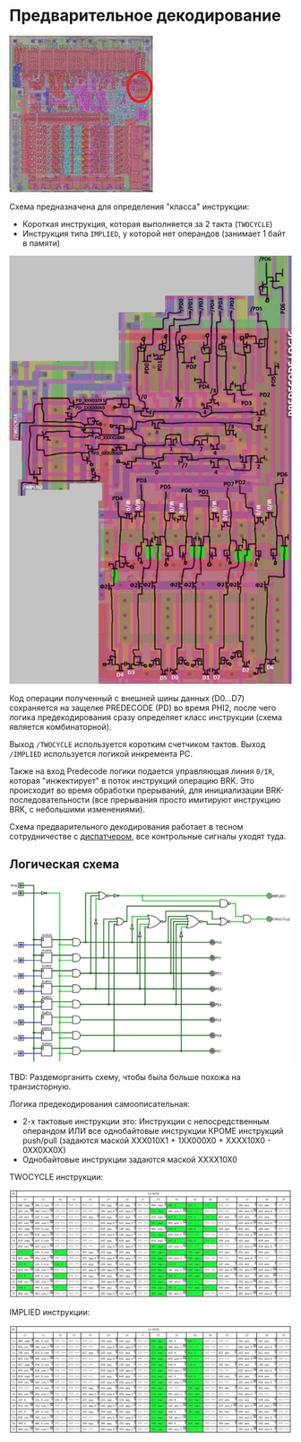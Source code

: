# Предварительное декодирование

![6502_locator_predecode](/BreakingNESWiki/imgstore/6502_locator_predecode.jpg)

Схема предназначена для определения "класса" инструкции: 
- Короткая инструкция, которая выполняется за 2 такта (`TWOCYCLE`)
- Инструкция типа `IMPLIED`, у которой нет операндов (занимает 1 байт в памяти)

![predecode_tran](/BreakingNESWiki/imgstore/predecode_tran.jpg)

Код операции полученный с внешней шины данных (D0...D7) сохраняется на защелке PREDECODE (PD) во время PHI2, после чего логика предекодирования сразу определяет класс инструкции (схема является комбинаторной).

Выход `/TWOCYCLE` используется коротким счетчиком тактов. Выход `/IMPLIED` используется логикой инкремента PC.

Также на вход Predecode логики подается управляющая линия `0/IR`, которая "инжектирует" в поток инструкций операцию BRK. Это происходит во время обработки прерываний, для инициализации BRK-последовательности (все прерывания просто имитируют инструкцию BRK, с небольшими изменениями).

Схема предварительного декодирования работает в тесном сотрудничестве с [диспатчером](dispatch.md), все контрольные сигналы уходят туда.

## Логическая схема

![predecode_logic](/BreakingNESWiki/imgstore/predecode_logic.jpg)

TBD: Раздеморганить схему, чтобы была больше похожа на транзисторную.

Логика предекодирования самоописательная:
- 2-х тактовые инструкции это: Инструкции с непосредственным операндом ИЛИ все однобайтовые инструкции КРОМЕ инструкций push/pull (задаются маской XXX010X1 + 1XX000X0 + XXXX10X0 - 0XX0XX0X)
- Однобайтовые инструкции задаются маской XXXX10X0

TWOCYCLE инструкции:

![predecode_twocycle](/BreakingNESWiki/imgstore/predecode_twocycle.jpg)

IMPLIED инструкции:

![predecode_implied](/BreakingNESWiki/imgstore/predecode_implied.jpg)
